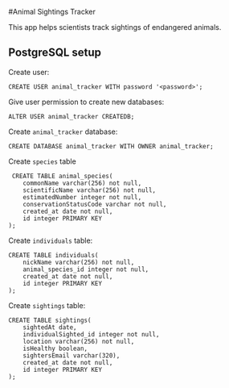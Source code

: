 #Animal Sightings Tracker

This app helps scientists track sightings of endangered animals.

## PostgreSQL setup


Create user:
```
CREATE USER animal_tracker WITH password '<password>';
```

Give user permission to create new databases:
```
ALTER USER animal_tracker CREATEDB;
```

Create `animal_tracker` database:
```
CREATE DATABASE animal_tracker WITH OWNER animal_tracker;
```

Create `species` table
```
 CREATE TABLE animal_species(
    commonName varchar(256) not null,
    scientificName varchar(256) not null,
    estimatedNumber integer not null,
    conservationStatusCode varchar not null,
    created_at date not null,
    id integer PRIMARY KEY
);
```

Create `individuals` table:
```
CREATE TABLE individuals(
    nickName varchar(256) not null,
    animal_species_id integer not null,
    created_at date not null,
    id integer PRIMARY KEY
);
```

Create `sightings` table:
```
CREATE TABLE sightings(
    sightedAt date,
    individualSighted_id integer not null,
    location varchar(256) not null,
    isHealthy boolean,
    sightersEmail varchar(320),
    created_at date not null,
    id integer PRIMARY KEY
);
```